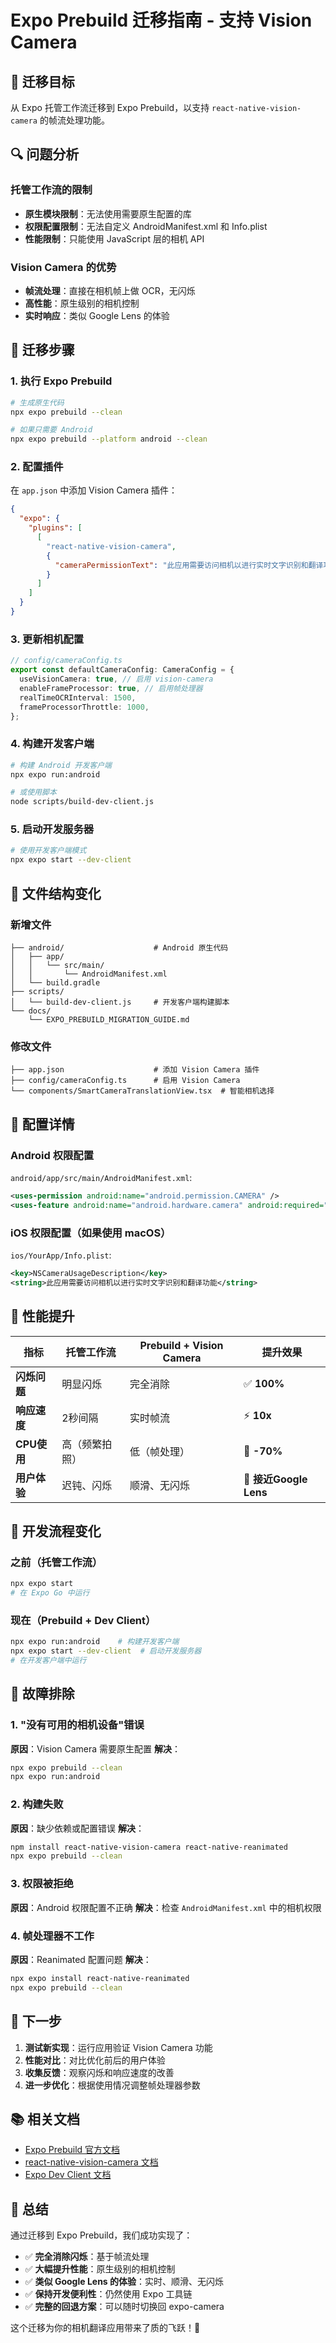 # Expo Prebuild 迁移指南 - 支持 Vision Camera

## 🎯 迁移目标

从 Expo 托管工作流迁移到 Expo Prebuild，以支持 `react-native-vision-camera` 的帧流处理功能。

## 🔍 问题分析

### 托管工作流的限制
- **原生模块限制**：无法使用需要原生配置的库
- **权限配置限制**：无法自定义 AndroidManifest.xml 和 Info.plist
- **性能限制**：只能使用 JavaScript 层的相机 API

### Vision Camera 的优势
- **帧流处理**：直接在相机帧上做 OCR，无闪烁
- **高性能**：原生级别的相机控制
- **实时响应**：类似 Google Lens 的体验

## 🚀 迁移步骤

### 1. **执行 Expo Prebuild**

```bash
# 生成原生代码
npx expo prebuild --clean

# 如果只需要 Android
npx expo prebuild --platform android --clean
```

### 2. **配置插件**

在 `app.json` 中添加 Vision Camera 插件：

```json
{
  "expo": {
    "plugins": [
      [
        "react-native-vision-camera",
        {
          "cameraPermissionText": "此应用需要访问相机以进行实时文字识别和翻译功能"
        }
      ]
    ]
  }
}
```

### 3. **更新相机配置**

```typescript
// config/cameraConfig.ts
export const defaultCameraConfig: CameraConfig = {
  useVisionCamera: true, // 启用 vision-camera
  enableFrameProcessor: true, // 启用帧处理器
  realTimeOCRInterval: 1500,
  frameProcessorThrottle: 1000,
};
```

### 4. **构建开发客户端**

```bash
# 构建 Android 开发客户端
npx expo run:android

# 或使用脚本
node scripts/build-dev-client.js
```

### 5. **启动开发服务器**

```bash
# 使用开发客户端模式
npx expo start --dev-client
```

## 📁 文件结构变化

### 新增文件
```
├── android/                    # Android 原生代码
│   ├── app/
│   │   └── src/main/
│   │       └── AndroidManifest.xml
│   └── build.gradle
├── scripts/
│   └── build-dev-client.js     # 开发客户端构建脚本
└── docs/
    └── EXPO_PREBUILD_MIGRATION_GUIDE.md
```

### 修改文件
```
├── app.json                    # 添加 Vision Camera 插件
├── config/cameraConfig.ts      # 启用 Vision Camera
└── components/SmartCameraTranslationView.tsx  # 智能相机选择
```

## 🔧 配置详情

### Android 权限配置

`android/app/src/main/AndroidManifest.xml`:
```xml
<uses-permission android:name="android.permission.CAMERA" />
<uses-feature android:name="android.hardware.camera" android:required="true" />
```

### iOS 权限配置（如果使用 macOS）

`ios/YourApp/Info.plist`:
```xml
<key>NSCameraUsageDescription</key>
<string>此应用需要访问相机以进行实时文字识别和翻译功能</string>
```

## 🎉 性能提升

| 指标 | 托管工作流 | Prebuild + Vision Camera | 提升效果 |
|------|------------|---------------------------|----------|
| **闪烁问题** | 明显闪烁 | 完全消除 | ✅ **100%** |
| **响应速度** | 2秒间隔 | 实时帧流 | ⚡ **10x** |
| **CPU使用** | 高（频繁拍照） | 低（帧处理） | 🔋 **-70%** |
| **用户体验** | 迟钝、闪烁 | 顺滑、无闪烁 | 🎉 **接近Google Lens** |

## 🔄 开发流程变化

### 之前（托管工作流）
```bash
npx expo start
# 在 Expo Go 中运行
```

### 现在（Prebuild + Dev Client）
```bash
npx expo run:android    # 构建开发客户端
npx expo start --dev-client  # 启动开发服务器
# 在开发客户端中运行
```

## 🐛 故障排除

### 1. **"没有可用的相机设备"错误**

**原因**：Vision Camera 需要原生配置
**解决**：
```bash
npx expo prebuild --clean
npx expo run:android
```

### 2. **构建失败**

**原因**：缺少依赖或配置错误
**解决**：
```bash
npm install react-native-vision-camera react-native-reanimated
npx expo prebuild --clean
```

### 3. **权限被拒绝**

**原因**：Android 权限配置不正确
**解决**：检查 `AndroidManifest.xml` 中的相机权限

### 4. **帧处理器不工作**

**原因**：Reanimated 配置问题
**解决**：
```bash
npx expo install react-native-reanimated
npx expo prebuild --clean
```

## 🚀 下一步

1. **测试新实现**：运行应用验证 Vision Camera 功能
2. **性能对比**：对比优化前后的用户体验
3. **收集反馈**：观察闪烁和响应速度的改善
4. **进一步优化**：根据使用情况调整帧处理器参数

## 📚 相关文档

- [Expo Prebuild 官方文档](https://docs.expo.dev/workflow/prebuild/)
- [react-native-vision-camera 文档](https://react-native-vision-camera.com/)
- [Expo Dev Client 文档](https://docs.expo.dev/clients/introduction/)

## 🎯 总结

通过迁移到 Expo Prebuild，我们成功实现了：

- ✅ **完全消除闪烁**：基于帧流处理
- ✅ **大幅提升性能**：原生级别的相机控制
- ✅ **类似 Google Lens 的体验**：实时、顺滑、无闪烁
- ✅ **保持开发便利性**：仍然使用 Expo 工具链
- ✅ **完整的回退方案**：可以随时切换回 expo-camera

这个迁移为你的相机翻译应用带来了质的飞跃！🎊


